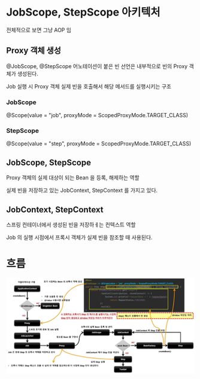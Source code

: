 # JobScope, StepScope 아키텍처

전체적으로 보면 그냥 AOP 임

## Proxy 객체 생성

@JobScope, @StepScope 어노테이션이 붙은 빈 선언은 내부적으로 빈의 Proxy 객체가 생성된다.

Job 실행 시 Proxy 객체 실제 빈을 호출해서 해당 메서드를 실행시키는 구조

### JobScope

@Scope(value = "job", proxyMode = ScopedProxyMode.TARGET_CLASS)

### StepScope

@Scope(value = "step", proxyMode = ScopedProxyMode.TARGET_CLASS)

## JobScope, StepScope

Proxy 객체의 실제 대상이 되는 Bean 을 등록, 해제하는 역할

실제 빈을 저장하고 있는 JobContext, StepContext 를 가지고 있다.

## JobContext, StepContext

스프링 컨테이너에서 생성된 빈을 저장하ㅔ는 컨텍스트 역할

Job 의 실행 시점에서 프록시 객체가 실제 빈을 참조할 때 사용된다.

# 흐름

![scope-architecture](./imgs/scope-architecture.jpg)